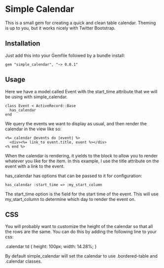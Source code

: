Simple Calendar
===============

This is a small gem for creating a quick and clean table calendar.
Theming is up to you, but it works nicely with Twitter Bootstrap.

Installation
------------

Just add this into your Gemfile followed by a bundle install:

    gem "simple_calendar", "~> 0.0.1"

Usage
-----

Here we have a model called Event with the start_time attribute that we
will be using with simple_calendar.

    class Event < ActiveRecord::Base
      has_calendar
    end

We query the events we want to display as usual, and then render the
calendar in the view like so:

    <%= calendar @events do |event| %>
      <div><%= link_to event.title, event %></div>
    <% end %>

When the calendar is rendering, it yields to the block to allow you to
render whatever you like for the item. In this example, I use the title
attribute on the event with a link to the event.

has_calendar has options that can be passed to it for configuration:

    has_calendar :start_time => :my_start_column

The start_time option is the field for the start time of the event. This will use
my_start_column to determine which day to render the event on.


CSS
---

You will probably want to customize the height of the calendar so that
all the rows are the same. You can do this by adding the following line
to your css:

  .calendar td { height: 100px; width: 14.28%; }

By default simple_calendar will set the calendar to use .bordered-table
and .calendar classes.
